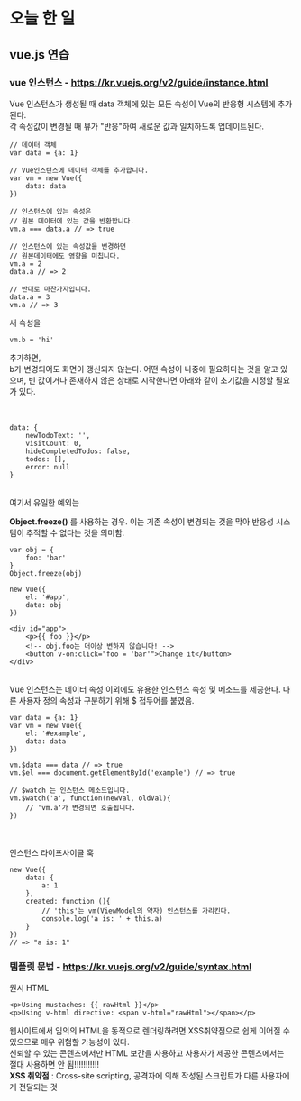 # 오늘 한 일

## vue.js 연습
### vue 인스턴스 - https://kr.vuejs.org/v2/guide/instance.html
Vue 인스턴스가 생성될 때 data 객체에 있는 모든 속성이 Vue의 반응형 시스템에 추가된다.<br/>
각 속성값이 변경될 때 뷰가 "반응"하여 새로운 값과 일치하도록 업데이트된다.
```
// 데이터 객체
var data = {a: 1}

// Vue인스턴스에 데이터 객체를 추가합니다.
var vm = new Vue({
    data: data
})

// 인스턴스에 있는 속성은
// 원본 데이터에 있는 값을 반환합니다.
vm.a === data.a // => true

// 인스턴스에 있는 속성값을 변경하면
// 원본데이터에도 영향을 미칩니다.
vm.a = 2
data.a // => 2

// 반대로 마찬가지입니다.
data.a = 3
vm.a // => 3
```

새 속성을 
```
vm.b = 'hi'
```
추가하면,<br/>
b가 변경되어도 화면이 갱신되지 않는다. 어떤 속성이 나중에 필요하다는 것을 알고 있으며, 빈 값이거나 존재하지 않은 상태로 시작한다면 아래와 같이 초기값을 지정할 필요가 있다.<br/><br/><br/>

```
data: {
    newTodoText: '',
    visitCount: 0,
    hideCompletedTodos: false,
    todos: [],
    error: null
}
```
<br/>
여기서 유일한 예외는<br/>

**Object.freeze()** 를 사용하는 경우. 이는 기존 속성이 변경되는 것을 막아 반응성 시스템이 추적할 수 없다는 것을 의미함.

```
var obj = {
    foo: 'bar'
}
Object.freeze(obj)

new Vue({
    el: '#app',
    data: obj
})
```
```
<div id="app">
    <p>{{ foo }}</p>
    <!-- obj.foo는 더이상 변하지 않습니다! -->
    <button v-on:click="foo = 'bar'">Change it</button>
</div>
```
<br/>
Vue 인스턴스는 데이터 속성 이외에도 유용한 인스턴스 속성 및 메소드를 제공한다. 다른 사용자 정의 속성과 구분하기 위해 $ 접두어를 붙였음.

```
var data = {a: 1}
var vm = new Vue({
    el: '#example',
    data: data
})

vm.$data === data // => true
vm.$el === document.getElementById('example') // => true

// $watch 는 인스턴스 메소드입니다.
vm.$watch('a', function(newVal, oldVal){
    // 'vm.a'가 변경되면 호출됩니다.
})
```



<br/><br/>
인스턴스 라이프사이클 훅

```
new Vue({
    data: {
        a: 1
    },
    created: function (){
        // 'this'는 vm(ViewModel의 약자) 인스턴스를 가리킨다.
        console.log('a is: ' + this.a)
    }
})
// => "a is: 1"
```


### 템플릿 문법 - https://kr.vuejs.org/v2/guide/syntax.html

원시 HTML
```
<p>Using mustaches: {{ rawHtml }}</p>
<p>Using v-html directive: <span v-html="rawHtml"></span></p>
```
웹사이트에서 임의의 HTML을 동적으로 렌더링하려면 XSS취약점으로 쉽게 이어질 수 있으므로 매우 위험할 가능성이 있다. <br/>
신뢰할 수 있는 콘텐츠에서만 HTML 보간을 사용하고 사용자가 제공한 콘텐츠에서는 절대 사용하면 안 됨!!!!!!!!!!!<br/>
**XSS 취약점** : Cross-site scripting, 공격자에 의해 작성된 스크립트가 다른 사용자에게 전달되는 것<br/><br/>




